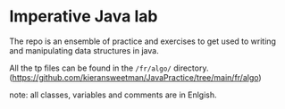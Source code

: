 # Imperative Java lab

The repo is an ensemble of practice and exercises to get used to writing and manipulating data structures in java.

All the tp files can be found in the `/fr/algo/` directory. (https://github.com/kieransweetman/JavaPractice/tree/main/fr/algo)

note: all classes, variables and comments are in Enlgish.

